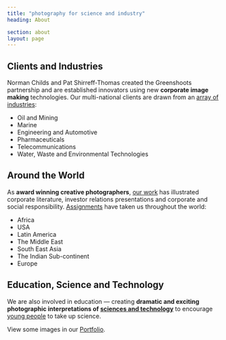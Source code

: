 ```yaml
---
title: "photography for science and industry"
heading: About

section: about
layout: page
---
```


<div class="row clearfix">
<div class="col-xs-12 col-sm-6 col-md-6">

<h2>Clients and Industries</h2>

<p>
Norman Childs and Pat Shirreff-Thomas created the Greenshoots partnership and are established innovators using new <strong>corporate image making</strong> technologies. Our multi-national clients are drawn from an <a href="../portfolio/industry/">array of industries</a>:
</p>

<ul class="small">
 <li>Oil and Mining</li>
 <li>Marine</li>
 <li>Engineering and Automotive</li>
 <li>Pharmaceuticals</li>
 <li>Telecommunications</li>
 <li>Water, Waste and Environmental Technologies</li>
</ul>

</div>
<div class="col-xs-12 col-sm-6 col-md-6">

<h2>Around the World</h2>
<p>
As <strong>award winning creative photographers</strong>, <a href="../portfolio/">our work</a> has illustrated corporate literature, investor relations presentations and corporate and social responsibility. <a href="../portfolio/natural-world/">Assignments</a> have taken us throughout the world:
</p>

<ul class="small">
    <li>Africa</li>
    <li>USA</li>
    <li>Latin America</li>
    <li>The Middle East</li>
    <li>South East Asia</li>
    <li>The Indian Sub-continent</li>
    <li>Europe</li>
</ul>


</div>
</div>

<h2>Education, Science and Technology</h2>
<p>
We are also involved in education &mdash; creating <strong>dramatic and exciting photographic interpretations of <a href="../portfolio/science-technology/">sciences and technology</a></strong> to encourage <a href="../portfolio/people/">young people</a> to take up science.
</p>

<p>
View some images in our <a href="../portfolio/">Portfolio</a>.
</p>


